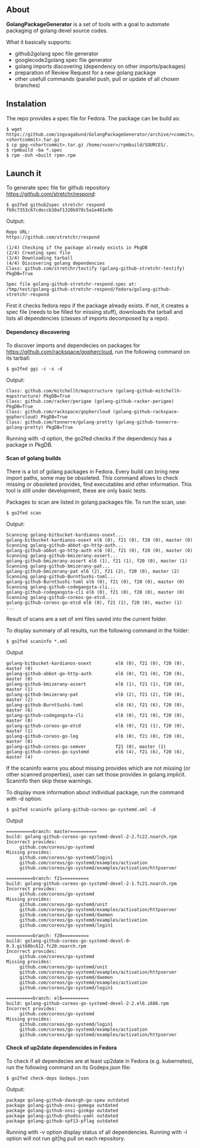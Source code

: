 ## About

**GolangPackageGenerator** is a set of tools with a goal to automate packaging of golang devel source codes.

What it basically supports:
* github2golang spec file generator
* googlecode2golang spec file generator
* golang imports discovering (dependency on other imports/packages)
* preparation of Review Request for a new golang package
* other usefull commands (parallel push, pull or update of all chosen branches)

## Instalation
The repo provides a spec file for Fedora. The package can be build as:

   ```vim
   $ wget https://github.com/ingvagabund/GolangPackageGenerator/archive/<commit>/gpg-<shortcommit>.tar.gz
   $ cp gpg-<shortcommit>.tar.gz /home/<user>/rpmbuild/SOURCES/.
   $ rpmbuild -ba *.spec
   $ rpm -Uvh <built rpm>.rpm
   ```

## Launch it
To generate spec file for github repository https://github.com/stretchr/respond:

   ```vim
   $ go2fed github2spec stretchr respond fb9c7353c67cdeccb10af1320b978c5a1e401e9b
   ```

Output:
   ```vim
   Repo URL:
   https://github.com/stretchr/respond

   (1/4) Checking if the package already exists in PkgDB
   (2/4) Creating spec file
   (3/4) Downloading tarball
   (4/4) Discovering golang dependencies
   Class: github.com/stretchr/testify (golang-github-stretchr-testify) PkgDB=True

   Spec file golang-github-stretchr-respond.spec at:
   /tmp/test/golang-github-stretchr-respond/fedora/golang-github-stretchr-respond
   ```
   
First it checks fedora repo if the package already exists. If not, it creates a spec file (needs to be filled for missing stuff), downloads the tarball and lists all dependencies (classes of imports decomposed by a repo).

#### Dependency discovering
To discover imports and dependecies on packages for https://github.com/rackspace/gophercloud, run the following command on its tarball:

   ```vim
   $ go2fed ggi -c -s -d
   ```

Output:

   ```vim
   Class: github.com/mitchellh/mapstructure (golang-github-mitchellh-mapstructure) PkgDB=True
   Class: github.com/racker/perigee (golang-github-racker-perigee) PkgDB=True
   Class: github.com/rackspace/gophercloud (golang-github-rackspace-gophercloud) PkgDB=True
   Class: github.com/tonnerre/golang-pretty (golang-github-tonnerre-golang-pretty) PkgDB=True
   ```

Running with -d option, the go2fed checks if the dependency has a package in PkgDB.

#### Scan of golang builds
There is a lot of golang packages in Fedora.
Every build can bring new import paths, some may be obsoleted.
This command allows to check missing or obsoleted provides, find executables and other information.
This tool is still under development, these are only basic tests.

Packages to scan are listed in golang.packages file.
To run the scan, use:

   ```vim
   $ go2fed scan
   ```

Output:

   ```vim
   Scanning golang-bitbucket-kardianos-osext...
   golang-bitbucket-kardianos-osext el6 (0), f21 (0), f20 (0), master (0)
   Scanning golang-github-abbot-go-http-auth...
   golang-github-abbot-go-http-auth el6 (0), f21 (0), f20 (0), master (0)
   Scanning golang-github-bmizerany-assert...
   golang-github-bmizerany-assert el6 (1), f21 (1), f20 (0), master (1)
   Scanning golang-github-bmizerany-pat...
   golang-github-bmizerany-pat el6 (2), f21 (2), f20 (0), master (2)
   Scanning golang-github-BurntSushi-toml...
   golang-github-BurntSushi-toml el6 (0), f21 (0), f20 (0), master (0)
   Scanning golang-github-codegangsta-cli...
   golang-github-codegangsta-cli el6 (0), f21 (0), f20 (0), master (0)
   Scanning golang-github-coreos-go-etcd...
   golang-github-coreos-go-etcd el6 (0), f21 (1), f20 (0), master (1)
   ...
   ```
Result of scans are a set of xml files saved into the current folder.

To display summary of all results, run the following command in the folder:

   ```vim
   $ go2fed scaninfo *.xml
   ```

Output

   ```vim
   golang-bitbucket-kardianos-osext         el6 (0), f21 (0), f20 (0), master (0)
   golang-github-abbot-go-http-auth         el6 (0), f21 (0), f20 (0), master (0)
   golang-github-bmizerany-assert           el6 (1), f21 (1), f20 (0), master (1)
   golang-github-bmizerany-pat              el6 (2), f21 (2), f20 (0), master (2)
   golang-github-BurntSushi-toml            el6 (6), f21 (6), f20 (0), master (6)
   golang-github-codegangsta-cli            el6 (0), f21 (0), f20 (0), master (0)
   golang-github-coreos-go-etcd             el6 (0), f21 (1), f20 (0), master (1)
   golang-github-coreos-go-log              el6 (0), f21 (0), f20 (0), master (0)
   golang-github-coreos-go-semver           f21 (0), master (1)
   golang-github-coreos-go-systemd          el6 (4), f21 (6), f20 (6), master (4)
   ```

If the scaninfo warns you about missing provides which are not missing (or other scanned properties),
user can set those provides in golang.implicit.
Scaninfo then skip these warnings.

To display more information about individual package, run the command with -d option:

   ```vim
   $ go2fed scaninfo golang-github-coreos-go-systemd.xml -d
   ```

Output

   ```vim
   ==========branch: master==========
   build: golang-github-coreos-go-systemd-devel-2-2.fc22.noarch.rpm
   Incorrect provides:
        github.com/coreos/go-systemd
   Missing provides:
        github.com/coreos/go-systemd/login1
        github.com/coreos/go-systemd/examples/activation
        github.com/coreos/go-systemd/examples/activation/httpserver

   ==========branch: f21==========
   build: golang-github-coreos-go-systemd-devel-2-1.fc21.noarch.rpm
   Incorrect provides:
        github.com/coreos/go-systemd
   Missing provides:
        github.com/coreos/go-systemd/unit
        github.com/coreos/go-systemd/examples/activation/httpserver
        github.com/coreos/go-systemd/daemon
        github.com/coreos/go-systemd/examples/activation
        github.com/coreos/go-systemd/login1

   ==========branch: f20==========
   build: golang-github-coreos-go-systemd-devel-0-0.3.git68bc612.fc20.noarch.rpm
   Incorrect provides:
        github.com/coreos/go-systemd
   Missing provides:
        github.com/coreos/go-systemd/unit
        github.com/coreos/go-systemd/examples/activation/httpserver
        github.com/coreos/go-systemd/daemon
        github.com/coreos/go-systemd/examples/activation
        github.com/coreos/go-systemd/login1

   ==========branch: el6==========
   build: golang-github-coreos-go-systemd-devel-2-2.el6.i686.rpm
   Incorrect provides:
        github.com/coreos/go-systemd
   Missing provides:
        github.com/coreos/go-systemd/login1
        github.com/coreos/go-systemd/examples/activation
        github.com/coreos/go-systemd/examples/activation/httpserver
   ```
#### Check of up2date dependencides in Fedora
To check if all dependecies are at least up2date in Fedora (e.g. kubernetes), run the following command on its Godeps.json file:

   ```vim
   $ go2fed check-deps Godeps.json
   ```

Output:

   ```vim
   package golang-github-davecgh-go-spew outdated
   package golang-github-onsi-gomega outdated
   package golang-github-onsi-ginkgo outdated
   package golang-github-ghodss-yaml outdated
   package golang-github-spf13-pflag outdated
   ```

Running with -v option display status of all dependencies.
Running with -l option will not run git|hg pull on each repository.


